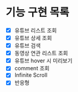 # 기능 구현 목록

-   [x] 유튜브 리스트 조회
-   [x] 유튜브 상세 조회
-   [x] 유튜브 검색
-   [x] 동영상 연관 리스트 조회
-   [x] 유튜브 hover 시 미리보기
-   [x] comment 조회
-   [x] Infinite Scroll
-   [x] 반응형
